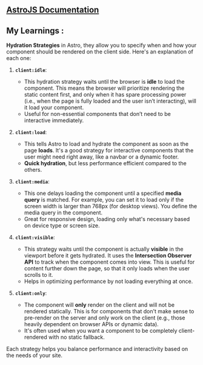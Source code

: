 ## [AstroJS Documentation](https://docs.astro.build/en/getting-started/)

## My Learnings :
 
 **Hydration Strategies** in Astro, they allow you to specify when and how your component should be rendered on the client side. Here's an explanation of each one:

1. **`client:idle`**:
   - This hydration strategy waits until the browser is **idle** to load the component. This means the browser will prioritize rendering the static content first, and only when it has spare processing power (i.e., when the page is fully loaded and the user isn’t interacting), will it load your component. 
   - Useful for non-essential components that don’t need to be interactive immediately.

2. **`client:load`**:
   - This tells Astro to load and hydrate the component as soon as the page **loads**. It's a good strategy for interactive components that the user might need right away, like a navbar or a dynamic footer. 
   - **Quick hydration**, but less performance efficient compared to the others.

3. **`client:media`**:
   - This one delays loading the component until a specified **media query** is matched. For example, you can set it to load only if the screen width is larger than 768px (for desktop views). You define the media query in the component.
   - Great for responsive design, loading only what's necessary based on device type or screen size.

4. **`client:visible`**:
   - This strategy waits until the component is actually **visible** in the viewport before it gets hydrated. It uses the **Intersection Observer API** to track when the component comes into view. This is useful for content further down the page, so that it only loads when the user scrolls to it.
   - Helps in optimizing performance by not loading everything at once.

5. **`client:only`**:
   - The component will **only** render on the client and will not be rendered statically. This is for components that don't make sense to pre-render on the server and only work on the client (e.g., those heavily dependent on browser APIs or dynamic data).
   - It's often used when you want a component to be completely client-rendered with no static fallback.

Each strategy helps you balance performance and interactivity based on the needs of your site.

